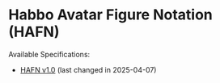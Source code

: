 # **Habbo Avatar Figure Notation (HAFN)**

Available Specifications:

- [HAFN v1.0](./spec/HAFN-v1_0.md) (last changed in 2025-04-07)
